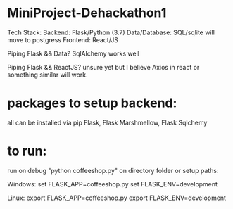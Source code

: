 # MiniProject-Dehackathon1
Tech Stack:
Backend: Flask/Python (3.7)
Data/Database: SQL/sqlite will move to postgress
Frontend: React/JS

Piping Flask && Data?
SqlAlchemy works well

Piping Flask && ReactJS?
unsure yet but I believe Axios in react or something
similar will work.

# packages to setup backend:
all can be installed via pip
Flask, Flask Marshmellow, Flask Sqlchemy

# to run:
run on debug "python coffeeshop.py" on directory folder
or setup paths:

Windows:
 set FLASK_APP=coffeeshop.py
 set FLASK_ENV=development
 
Linux:
  export FLASK_APP=coffeeshop.py
  export FLASK_ENV=development
